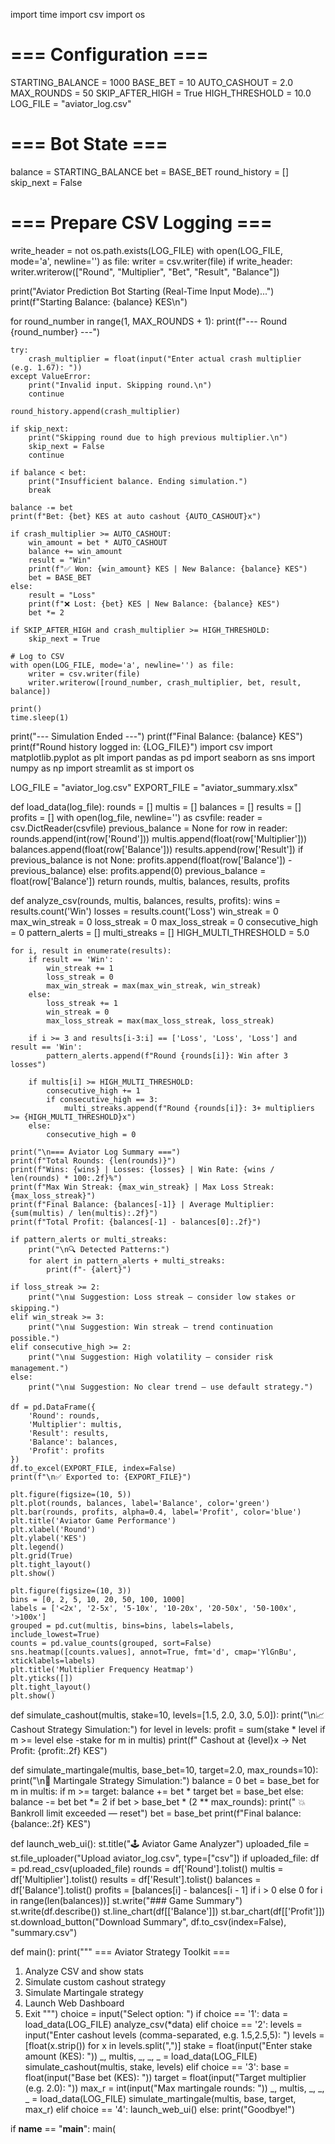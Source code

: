import time
import csv
import os

# === Configuration ===
STARTING_BALANCE = 1000
BASE_BET = 10
AUTO_CASHOUT = 2.0
MAX_ROUNDS = 50
SKIP_AFTER_HIGH = True
HIGH_THRESHOLD = 10.0
LOG_FILE = "aviator_log.csv"

# === Bot State ===
balance = STARTING_BALANCE
bet = BASE_BET
round_history = []
skip_next = False

# === Prepare CSV Logging ===
write_header = not os.path.exists(LOG_FILE)
with open(LOG_FILE, mode='a', newline='') as file:
    writer = csv.writer(file)
    if write_header:
        writer.writerow(["Round", "Multiplier", "Bet", "Result", "Balance"])

print("Aviator Prediction Bot Starting (Real-Time Input Mode)...")
print(f"Starting Balance: {balance} KES\n")

for round_number in range(1, MAX_ROUNDS + 1):
    print(f"--- Round {round_number} ---")

    try:
        crash_multiplier = float(input("Enter actual crash multiplier (e.g. 1.67): "))
    except ValueError:
        print("Invalid input. Skipping round.\n")
        continue

    round_history.append(crash_multiplier)

    if skip_next:
        print("Skipping round due to high previous multiplier.\n")
        skip_next = False
        continue

    if balance < bet:
        print("Insufficient balance. Ending simulation.")
        break

    balance -= bet
    print(f"Bet: {bet} KES at auto cashout {AUTO_CASHOUT}x")

    if crash_multiplier >= AUTO_CASHOUT:
        win_amount = bet * AUTO_CASHOUT
        balance += win_amount
        result = "Win"
        print(f"✅ Won: {win_amount} KES | New Balance: {balance} KES")
        bet = BASE_BET
    else:
        result = "Loss"
        print(f"❌ Lost: {bet} KES | New Balance: {balance} KES")
        bet *= 2

    if SKIP_AFTER_HIGH and crash_multiplier >= HIGH_THRESHOLD:
        skip_next = True

    # Log to CSV
    with open(LOG_FILE, mode='a', newline='') as file:
        writer = csv.writer(file)
        writer.writerow([round_number, crash_multiplier, bet, result, balance])

    print()
    time.sleep(1)

print("--- Simulation Ended ---")
print(f"Final Balance: {balance} KES")
print(f"Round history logged in: {LOG_FILE}")
import csv
import matplotlib.pyplot as plt
import pandas as pd
import seaborn as sns
import numpy as np
import streamlit as st
import os

LOG_FILE = "aviator_log.csv"
EXPORT_FILE = "aviator_summary.xlsx"


def load_data(log_file):
    rounds = []
    multis = []
    balances = []
    results = []
    profits = []
    with open(log_file, newline='') as csvfile:
        reader = csv.DictReader(csvfile)
        previous_balance = None
        for row in reader:
            rounds.append(int(row['Round']))
            multis.append(float(row['Multiplier']))
            balances.append(float(row['Balance']))
            results.append(row['Result'])
            if previous_balance is not None:
                profits.append(float(row['Balance']) - previous_balance)
            else:
                profits.append(0)
            previous_balance = float(row['Balance'])
    return rounds, multis, balances, results, profits


def analyze_csv(rounds, multis, balances, results, profits):
    wins = results.count('Win')
    losses = results.count('Loss')
    win_streak = 0
    max_win_streak = 0
    loss_streak = 0
    max_loss_streak = 0
    consecutive_high = 0
    pattern_alerts = []
    multi_streaks = []
    HIGH_MULTI_THRESHOLD = 5.0

    for i, result in enumerate(results):
        if result == 'Win':
            win_streak += 1
            loss_streak = 0
            max_win_streak = max(max_win_streak, win_streak)
        else:
            loss_streak += 1
            win_streak = 0
            max_loss_streak = max(max_loss_streak, loss_streak)

        if i >= 3 and results[i-3:i] == ['Loss', 'Loss', 'Loss'] and result == 'Win':
            pattern_alerts.append(f"Round {rounds[i]}: Win after 3 losses")

        if multis[i] >= HIGH_MULTI_THRESHOLD:
            consecutive_high += 1
            if consecutive_high == 3:
                multi_streaks.append(f"Round {rounds[i]}: 3+ multipliers >= {HIGH_MULTI_THRESHOLD}x")
        else:
            consecutive_high = 0

    print("\n=== Aviator Log Summary ===")
    print(f"Total Rounds: {len(rounds)}")
    print(f"Wins: {wins} | Losses: {losses} | Win Rate: {wins / len(rounds) * 100:.2f}%")
    print(f"Max Win Streak: {max_win_streak} | Max Loss Streak: {max_loss_streak}")
    print(f"Final Balance: {balances[-1]} | Average Multiplier: {sum(multis) / len(multis):.2f}")
    print(f"Total Profit: {balances[-1] - balances[0]:.2f}")

    if pattern_alerts or multi_streaks:
        print("\n🔍 Detected Patterns:")
        for alert in pattern_alerts + multi_streaks:
            print(f"- {alert}")

    if loss_streak >= 2:
        print("\n📊 Suggestion: Loss streak — consider low stakes or skipping.")
    elif win_streak >= 3:
        print("\n📊 Suggestion: Win streak — trend continuation possible.")
    elif consecutive_high >= 2:
        print("\n📊 Suggestion: High volatility — consider risk management.")
    else:
        print("\n📊 Suggestion: No clear trend — use default strategy.")

    df = pd.DataFrame({
        'Round': rounds,
        'Multiplier': multis,
        'Result': results,
        'Balance': balances,
        'Profit': profits
    })
    df.to_excel(EXPORT_FILE, index=False)
    print(f"\n✅ Exported to: {EXPORT_FILE}")

    plt.figure(figsize=(10, 5))
    plt.plot(rounds, balances, label='Balance', color='green')
    plt.bar(rounds, profits, alpha=0.4, label='Profit', color='blue')
    plt.title('Aviator Game Performance')
    plt.xlabel('Round')
    plt.ylabel('KES')
    plt.legend()
    plt.grid(True)
    plt.tight_layout()
    plt.show()

    plt.figure(figsize=(10, 3))
    bins = [0, 2, 5, 10, 20, 50, 100, 1000]
    labels = ['<2x', '2-5x', '5-10x', '10-20x', '20-50x', '50-100x', '>100x']
    grouped = pd.cut(multis, bins=bins, labels=labels, include_lowest=True)
    counts = pd.value_counts(grouped, sort=False)
    sns.heatmap([counts.values], annot=True, fmt='d', cmap='YlGnBu', xticklabels=labels)
    plt.title('Multiplier Frequency Heatmap')
    plt.yticks([])
    plt.tight_layout()
    plt.show()


def simulate_cashout(multis, stake=10, levels=[1.5, 2.0, 3.0, 5.0]):
    print("\n📈 Cashout Strategy Simulation:")
    for level in levels:
        profit = sum(stake * level if m >= level else -stake for m in multis)
        print(f"  Cashout at {level}x → Net Profit: {profit:.2f} KES")


def simulate_martingale(multis, base_bet=10, target=2.0, max_rounds=10):
    print("\n🎲 Martingale Strategy Simulation:")
    balance = 0
    bet = base_bet
    for m in multis:
        if m >= target:
            balance += bet * target
            bet = base_bet
        else:
            balance -= bet
            bet *= 2
            if bet > base_bet * (2 ** max_rounds):
                print("  💥 Bankroll limit exceeded — reset")
                bet = base_bet
    print(f"Final balance: {balance:.2f} KES")


def launch_web_ui():
    st.title("🕹️ Aviator Game Analyzer")
    uploaded_file = st.file_uploader("Upload aviator_log.csv", type=["csv"])
    if uploaded_file:
        df = pd.read_csv(uploaded_file)
        rounds = df['Round'].tolist()
        multis = df['Multiplier'].tolist()
        results = df['Result'].tolist()
        balances = df['Balance'].tolist()
        profits = [balances[i] - balances[i - 1] if i > 0 else 0 for i in range(len(balances))]
        st.write("### Game Summary")
        st.write(df.describe())
        st.line_chart(df[['Balance']])
        st.bar_chart(df[['Profit']])
        st.download_button("Download Summary", df.to_csv(index=False), "summary.csv")


def main():
    print("""
  === Aviator Strategy Toolkit ===
  1. Analyze CSV and show stats
  2. Simulate custom cashout strategy
  3. Simulate Martingale strategy
  4. Launch Web Dashboard
  5. Exit
    """)
    choice = input("Select option: ")
    if choice == '1':
        data = load_data(LOG_FILE)
        analyze_csv(*data)
    elif choice == '2':
        levels = input("Enter cashout levels (comma-separated, e.g. 1.5,2.5,5): ")
        levels = [float(x.strip()) for x in levels.split(",")]
        stake = float(input("Enter stake amount (KES): "))
        _, multis, _, _, _ = load_data(LOG_FILE)
        simulate_cashout(multis, stake, levels)
    elif choice == '3':
        base = float(input("Base bet (KES): "))
        target = float(input("Target multiplier (e.g. 2.0): "))
        max_r = int(input("Max martingale rounds: "))
        _, multis, _, _, _ = load_data(LOG_FILE)
        simulate_martingale(multis, base, target, max_r)
    elif choice == '4':
        launch_web_ui()
    else:
        print("Goodbye!")


if __name__ == "__main__":
    main(
    

